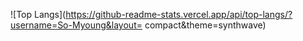 ![Top Langs](https://github-readme-stats.vercel.app/api/top-langs/?username=So-Myoung&layout= compact&theme=synthwave)
